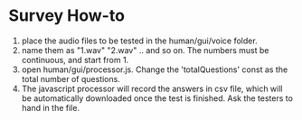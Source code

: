 # Survey How-to

1. place the audio files to be tested in the human/gui/voice folder.
2. name them as "1.wav" "2.wav" .. and so on. The numbers must be continuous, and start from 1.
3. open human/gui/processor.js. Change the 'totalQuestions' const as the total number of questions.
4. The javascript processor will record the answers in csv file, which will be automatically downloaded once the test is finished. Ask the testers to hand in the file. 